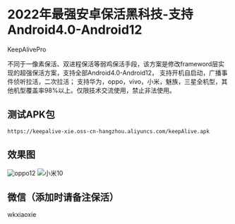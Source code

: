 # 2022年最强安卓保活黑科技-支持Android4.0-Android12

KeepAlivePro

不同于一像素保活、双进程保活等弱鸡保活手段，该方案是修改frameword层实现的超强保活方案，支持全部Android4.0-Android12， 支持开机自启动，广播事件侦听拉活，二次拉活；
支持华为，oppo，vivo，小米，魅族，三星全机型，其他机型覆盖率98%以上。仅限技术交流使用，禁止非法使用。



## 测试APK包
```
https://keepalive-xie.oss-cn-hangzhou.aliyuncs.com/keepAlive.apk

```
## 效果图

![oppo12](https://keepalive-xie.oss-cn-hangzhou.aliyuncs.com/img/oppo.gif)
![小米10](https://keepalive-xie.oss-cn-hangzhou.aliyuncs.com/img/oppo.gif)


## 微信（添加时请备注保活）

wkxiaoxie
